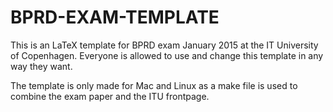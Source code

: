 BPRD-EXAM-TEMPLATE
==================

This is an LaTeX template for BPRD exam January 2015 at the IT University of Copenhagen. Everyone is allowed to use and change this template in any way they want.

The template is only made for Mac and Linux as a make file is used to combine the exam paper and the ITU frontpage.
